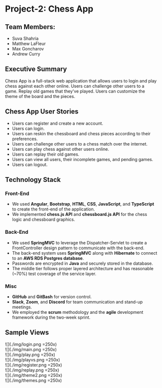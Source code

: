 # Project-2: Chess App 
## Team Members:

* Suva Shahria
* Matthew LaFleur
* Max Goncharov
* Andrew Curry

## Executive Summary
Chess App is a full-stack web application that allows users to login and play chess against each other online. Users can challenge other users to a game. Replay old games that they've played. Users can customize the theme of the board and the pieces.

## Chess App User Stories 
* Users can register and create a new account. 
* Users can login.
* Users can reskin the chessboard and chess pieces according to their preferences. 
* Users can challenge other users to a chess match over the internet.
* Users can play chess against other users online.
* Users can replay their old games.
* Users can view all users, their incomplete games, and pending games. 
* Users can logout. 

## Technology Stack

### Front-End
* We used **Angular**, **Bootstrap**, **HTML**, **CSS**, **JavaScript**, and **TypeScript** to create the front-end of the application.
* We implemented **chess.js API** and **chessboard.js API** for the chess logic and chessboard graphics. 

### Back-End
* We used **SpringMVC** to leverage the Dispatcher-Servlet to create a FrontController design pattern to communicate with the back-end.
* The back-end system uses **SpringMVC** along with **Hibernate** to connect to an **AWS RDS Postgres database**. 
* Passwords are encrypted in **Java** and securely stored in the database. 
* The middle tier follows proper layered architecture and has reasonable (~70%) test coverage of the service layer. 

### Misc
* **GitHub** and **GitBash** for version control.
* **Slack**, **Zoom**, and **Discord** for team communication and stand-up meetings.
* We employed the **scrum** methodology and the **agile** development framework during the two-week sprint.

## Sample Views
![](./img/login.png =250x)
<br />
![](./img/main.png =250x)
<br />
![](./img/play.png =250x)
<br />
![](./img/playvs.png =250x)
<br />
![](./img/register.png =250x)
<br />
![](./img/replay.png =250x)
<br />
![](./img/theme2.png =250x)
<br />
![](./img/themes.png =250x)
